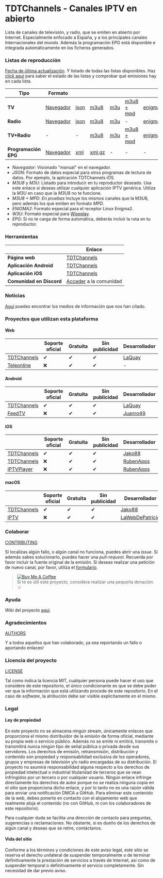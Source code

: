# TDTChannels - Canales IPTV en abierto
Lista de canales de televisión, y radio, que se emiten en abierto por Internet. Especialmente enfocado a España, y a los principales canales Internacionales del mundo. Además la programación EPG está disponible e integrada automáticamente en los ficheros generados.

### Listas de reproducción
[Fecha de última actualización](https://www.tdtchannels.com/lists/). Y listado de todas las listas disponibles. Haz [click aquí](https://github.com/LaQuay/TDTChannels/blob/master/info_television.md) para saber el estado de las listas y comprobar qué emisiones hay en cada lista.

| Tipo | Formato | | | | | | |
| -	| - | -	| -	| -	| -	| -	| - |
| **TV** | [Navegador](https://github.com/LaQuay/TDTChannels/blob/master/TELEVISION.md) | [json](https://www.tdtchannels.com/lists/tv.json) | [m3u8](https://www.tdtchannels.com/lists/tv.m3u8) | [m3u](https://www.tdtchannels.com/lists/tv.m3u) | [m3u8 + mpd](https://www.tdtchannels.com/lists/tv_mpd.m3u8) | [enigma2](https://www.tdtchannels.com/lists/userbouquet.tdtchannels.tv) | [w3u](https://www.tdtchannels.com/lists/tv.w3u) |
| **Radio** | [Navegador](https://github.com/LaQuay/TDTChannels/blob/master/RADIO.md) | [json](https://www.tdtchannels.com/lists/radio.json) | [m3u8](https://www.tdtchannels.com/lists/radio.m3u8) | [m3u](https://www.tdtchannels.com/lists/radio.m3u) | - | [enigma2](https://www.tdtchannels.com/lists/userbouquet.tdtchannels_radio.tv) | [w3u](https://www.tdtchannels.com/lists/radio.w3u) |
| **TV+Radio** | - | - | [m3u8](https://www.tdtchannels.com/lists/tvradio.m3u8) | [m3u](https://www.tdtchannels.com/lists/tvradio.m3u) | [m3u8 + mpd](https://www.tdtchannels.com/lists/tvradio_mpd.m3u8) | [enigma2](https://www.tdtchannels.com/lists/userbouquet.tdtchannels_combo.tv) | [w3u](https://www.tdtchannels.com/lists/tvradio.w3u) |
| **Programación EPG** | [Navegador](https://github.com/HelmerLuzo/TDTChannels_EPG) | [xml](https://www.tdtchannels.com/epg/TV.xml) | [xml.gz](https://www.tdtchannels.com/epg/TV.xml.gz) | - | - | - | - |

- *Navegador*: Visionado "manual" en el navegador.
- *JSON*: Formato de datos especial para otros programas de lectura de datos. Por ejemplo, la aplicación TDTChannels iOS.
- *M3U8* y *M3U*: Listado para introducir en tu reproductor deseado. Usa este enlace si deseas utilizar cualquier aplicación IPTV genérica. Utilíza la _M3U_ en caso que la _M3U8_ no te funcione.
- *M3U8 + MPD*: _En pruebas_ Incluye los mismos canales que la M3U8, pero además los que emiten en formato _MPD_. 
- *ENIGMA2*: Formato especial para el receptor Linux Enigma2.
- *W3U*: Formato especial para [Wiseplay](https://play.google.com/store/apps/details?id=com.wiseplay).
- *EPG*: Si no te carga de forma automática, deberás incluir la ruta en tu reproductor. 

### Herramientas
| | Enlace |
| -	| -	|
| **Página web** | [TDTChannels](https://www.tdtchannels.com/) |
| **Aplicación Android** | [TDTChannels](https://www.tdtchannels.com/android) |
| **Aplicación iOS** | [TDTChannels](https://www.tdtchannels.com/iphone) |
| **Comunidad en Discord** | [Acceder](https://discord.gg/FHs4Hn7Ty) a la comunidad |

### Noticias
[Aquí](https://github.com/LaQuay/TDTChannels/blob/master/MENTIONS.md) puedes encontrar los medios de información que nos han citado. 

### Proyectos que utilizan esta plataforma
#### Web
| | Soporte oficial | Gratuita | Sin publicidad | Desarrollador |
| -	| - | - | - | - |
| [TDTChannels](https://www.tdtchannels.com) | ✔ | ✔ | ✔ | [LaQuay](https://github.com/laquay) |
| [Teleonline](http://teleonline.org) | ❌ | ✔ | ✔ | - |

#### Android
| | Soporte oficial | Gratuita | Sin publicidad | Desarrollador |
| -	| - | - | - | - |
| [TDTChannels](https://www.tdtchannels.com/android) | ✔ | ✔ | ✔ | [LaQuay](https://marcvila.me) |
| [FeedTV](https://github.com/juanro49/FeedTV) | ❌ | ✔ | ✔ | [Juanro49](https://github.com/juanro49) |

#### iOS
| | Soporte oficial | Gratuita | Sin publicidad | Desarrollador |
| -	| - | - | - | - |
| [TDTChannels](https://tbearsoftware.es/apps/ios/tdtchannels/)	| ✔ | ✔ | ✔ | [Jako88](https://tbearsoftware.es/sobre-mi/) |
| [TDTChannels](https://github.com/Rubenfer/TDTChannels) | ❌ | ✔ | ✔ | [RubenApps](https://ruben.app) |
| [IPTVPlayer](https://telegra.ph/Configuraci%C3%B3n-de-IPTVPlayer-con-canales-TDT-02-17) | ❌ | ✔ | ✔ | [RubenApps](https://ruben.app) |

#### macOS
| | Soporte oficial | Gratuita | Sin publicidad | Desarrollador |
| -	| - | - | - | - |
| [TDTChannels](https://tbearsoftware.es/apps/ios/tdtchannels/)	| ✔ | ✔ | ✔ | [Jako88](https://tbearsoftware.es/sobre-mi/) |
| [IPTV](https://github.com/Patriciooo/IPTV-MacOS-grupos-TDTChannels)	| ❌ | ✔ | ✔ | [LaWebDePatricio](https://www.lawebdepatricio.es/Home/Apps) |

### Colaborar
[CONTRIBUTING](https://github.com/LaQuay/TDTChannels/blob/master/CONTRIBUTING.md)

Si localizas algún fallo, o algún canal no funciona, puedes abrir una *issue*. Si además sabes solucionarlo, puedes hacer una *pull-request*. Recuerda por favor incluir la fuente original de la emisión.
Si deseas realizar una petición de nuevo canal, por favor, utiliza el [formulario](https://www.tdtchannels.com/peticion).

> <a href="https://ko-fi.com/mlaquay"><img src="https://cdn.ko-fi.com/cdn/kofi1.png" alt="Buy Me A Coffee" style="height: auto !important;width: auto !important;" ></a>   
> Si te es útil este proyecto, considera realizar una pequeña donación. :relaxed:

### Ayuda
_Wiki_ del proyecto [aquí](https://github.com/LaQuay/TDTChannels/wiki).

### Agradecimientos
[AUTHORS](https://github.com/LaQuay/TDTChannels/blob/master/AUTHORS.md)

Y a todos aquellos que han colaborado, ya sea reportando un fallo o aportando enlaces!

### Licencia del proyecto
[LICENSE](https://github.com/LaQuay/TDTChannels/blob/master/LICENSE) 

Tal como indica la licencia MIT, cualquier persona puede hacer el uso que considere de este repositorio, el único condicionante es que se debe poder ver que la información que está utilizando procede de este repositorio. En el caso de _software_, la atribución debe ser visible explicitamente en el mismo.

### Legal
#### Ley de propiedad
En este proyecto no se almacena ningún stream, únicamente enlaces que proporciona el mismo distribuidor de la emisión de forma oficial, mediante su propia web o servicio público. Además no se emite ni emitirá, transmite o transmitirá nunca ningún tipo de señal pública o privada desde sus servidores. Los derechos de emisión, retransmisión, distribución y contenido son propiedad y responsabilidad exclusiva de los operadores, grupos y empresas de televisión y/o radio encargadas de su distribución. El proyecto no asumirá responsabilidad alguna respecto a los derechos de propiedad intelectual o industrial titularidad de terceros que se vean infringidos por un tercero o por cualquier usuario.
Ningún enlace infringe directamente los derechos de autor porque no se realiza ninguna copia en el sitio que proporciona dicho enlace, y por lo tanto no es una razón válida para enviar una notificación DMCA a GitHub. Para eliminar este contenido de la web, debes ponerte en contacto con el alojamiento web que realmente aloja el contenido (no con GitHub, ni con los colaboradores de este repositorio).

Para cualquier duda se facilita una dirección de contacto para preguntas, sugerencias o reclamaciones. No obstante, si es dueño de los derechos de algún canal y deseas que se retire, contáctanos.

#### Vida del sitio
Conforme a los términos y condiciones de este aviso legal, este sitio se reserva el derecho unilateral de suspender temporalmente o de terminar definitivamente la prestación de servicios a través de Internet, así como de suspender temporal o definitivamente el servicio completamente. Sin necesidad de dar previo aviso.
